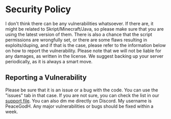 # Security Policy

I don't think there can be any vulnerabilities whatsoever. 
If there are, it might be related to Skript/Minecraft/Java, so please make sure that you are using the latest version of them.
There is also a chance that the script permissions are wrongfully set, or there are some flaws resulting in exploits/duping, and if that is the case, please refer to the information below on how to report the vulnerability.
Please note that we will not be liable for any damages, as written in the license.
We suggest backing up your server periodically, as it is always a smart move.

## Reporting a Vulnerability

Please be sure that it is an issue or a bug with the code.
You can use the "issues" tab in that case.
If you are not sure, you can check the list in our [support file](https://github.com/HaydenAlt/SpellBookPvp/blob/main/SUPPORT.md).
You can also dm me directly on Discord. My username is PeaceGodH.
Any major vulnerabilities or bugs should be fixed within a week.
